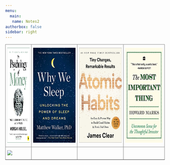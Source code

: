 ```yaml
---
menu:
  main:
   name: Notes2
authorbox: false
sidebar: right
---
```


<style type="text/css">
.tg  {border-collapse:collapse;border-spacing:0;}
.tg td{border-color:black;border-style:solid;border-width:1px;font-family:Arial, sans-serif;font-size:14px;
  overflow:hidden;padding:10px 5px;word-break:normal;}
.tg th{border-color:black;border-style:solid;border-width:1px;font-family:Arial, sans-serif;font-size:14px;
  font-weight:normal;overflow:hidden;padding:10px 5px;word-break:normal;}
.tg .tg-0pky{border-color:inherit;text-align:left;vertical-align:top}
</style>
<table class="tg">
<thead>
  <tr>
    <th class="tg-0pky"> <a href="https://dheepak.notion.site/The-Psychology-of-Money-658df60998d74409bfb03ac3135e1f04" target="_blank">  <img src="https://github.com/dheepakg/dheepakg.github.io/blob/main/assets/images/Books/psych-money.jpg?raw=true" height=300  width=200>     </a> </th>
    <th class="tg-0pky"> <a href="https://dheepak.notion.site/Why-We-Sleep-Unlocking-the-Power-of-Sleep-and-Dreams-4973c31285304d60b699383fb5358491" target="_blank">  <img src="https://github.com/dheepakg/dheepakg.github.io/blob/main/assets/images/Books/4-why-we-sleep.jpeg?raw=true" height=300  width=450>     </a> </th>
    <th class="tg-0pky"> <a href="https://dheepak.notion.site/Bulls-Bears-and-Other-Beasts-4c8d3bb670194136bb3224b561447e77" target="_blank">  <img src="https://github.com/dheepakg/dheepakg.github.io/blob/main/assets/images/Books/atomicHabits.jpeg?raw=true"   height=300 width=450>     </a> </th>
    <th class="tg-0pky"> <a href="https://dheepak.notion.site/Bulls-Bears-and-Other-Beasts-4c8d3bb670194136bb3224b561447e77" target="_blank">  <img src="https://github.com/dheepakg/dheepakg.github.io/blob/main/assets/images/Books/important-things.jpg?raw=true"   height=300 width=400>     </a> </th>

  </tr>
</thead>
<tbody>
  <tr>
    <td class="tg-0pky"><a href="https://dheepak.notion.site/Bulls-Bears-and-Other-Beasts-4c8d3bb670194136bb3224b561447e77" target="_blank">  <img src="https://github.com/dheepakg/dheepakg.github.io/blob/main/assets/images/Books/bulls-bears.jpg?raw=true"   width=200>     </a> </td>
    <td class="tg-0pky"></td>
    <td class="tg-0pky"></td>
    <td class="tg-0pky"></td>
  </tr>
</tbody>
</table>


